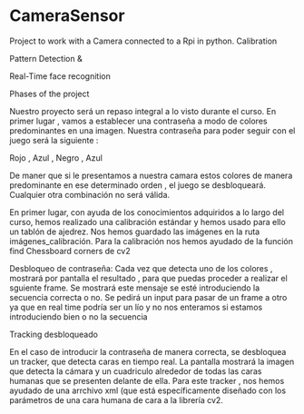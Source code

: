 # CameraSensor

Project to work with a Camera connected to a Rpi in python.
Calibration

Pattern Detection &

Real-Time face recognition


Phases of the project 

Nuestro proyecto será un repaso integral a lo visto durante el curso. En primer lugar , vamos a establecer una contraseña a modo de colores predominantes en una imagen. Nuestra contraseña para poder seguir con el juego será la siguiente : 


Rojo , Azul , Negro , Azul

De maner que si le presentamos a nuestra camara estos colores de manera predominante en ese determinado orden , el juego se desbloqueará. Cualquier otra combinación no será válida. 

En primer lugar, con ayuda de los conocimientos adquiridos a lo largo del curso, hemos realizado una calibración estándar y hemos usado para ello un tablón de ajedrez. Nos hemos guardado las imágenes en la ruta imágenes_calibración. Para la calibración nos hemos ayudado de la función find Chessboard corners de cv2

Desbloqueo de contraseña: 
Cada vez que detecta uno de los colores , mostrará por pantalla el resultado , para que puedas proceder a realizar el sguiente frame. Se mostrará este mensaje se esté introduciendo la secuencia correcta o no. Se pedirá un input para pasar de un frame a otro ya que en real time podría ser un lío y no nos enteramos si estamos introduciendo bien o no la secuencia


Tracking desbloqueado 

En el caso de introducir la contraseña de manera correcta, se desbloquea un tracker, que detecta caras en tiempo real. La pantalla mostrará la imagen que detecta la cámara y un cuadriculo alrededor de todas las caras humanas que se presenten delante de ella. Para este tracker , nos hemos ayudado de una arrchivo xml (que está específicamente diseñado con los parámetros de una cara humana de cara a la librería cv2. 
